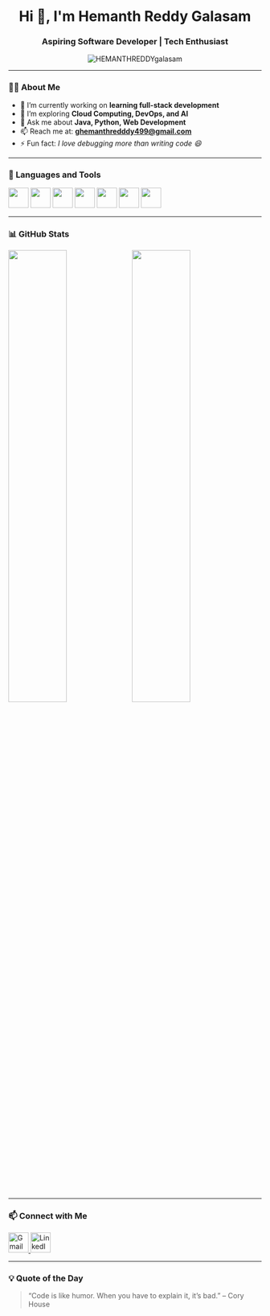 <h1 align="center">Hi 👋, I'm Hemanth Reddy Galasam</h1>
<h3 align="center">Aspiring Software Developer | Tech Enthusiast</h3>

<p align="center">
  <img src="https://komarev.com/ghpvc/?username=HEMANTHREDDYgalasam&label=Profile%20views&color=0e75b6&style=flat" alt="HEMANTHREDDYgalasam" />
</p>

---

### 👨‍💻 About Me

- 🔭 I’m currently working on **learning full-stack development**
- 🌱 I’m exploring **Cloud Computing, DevOps, and AI**
- 💬 Ask me about **Java, Python, Web Development**
- 📫 Reach me at: **ghemanthredddy499@gmail.com**
- ⚡ Fun fact: *I love debugging more than writing code 😄*

---

### 🧰 Languages and Tools

<p align="left">
  <img src="https://cdn.jsdelivr.net/gh/devicons/devicon/icons/java/java-original.svg" width="40" height="40" />
  <img src="https://cdn.jsdelivr.net/gh/devicons/devicon/icons/python/python-original.svg" width="40" height="40" />
  <img src="https://cdn.jsdelivr.net/gh/devicons/devicon/icons/html5/html5-original.svg" width="40" height="40" />
  <img src="https://cdn.jsdelivr.net/gh/devicons/devicon/icons/css3/css3-original.svg" width="40" height="40" />
  <img src="https://cdn.jsdelivr.net/gh/devicons/devicon/icons/javascript/javascript-original.svg" width="40" height="40" />
  <img src="https://cdn.jsdelivr.net/gh/devicons/devicon/icons/git/git-original.svg" width="40" height="40" />
  <img src="https://cdn.jsdelivr.net/gh/devicons/devicon/icons/github/github-original.svg" width="40" height="40" />
</p>

---

### 📊 GitHub Stats

<p align="left">
  <img src="https://github-readme-stats.vercel.app/api?username=HEMANTHREDDYgalasam&show_icons=true&theme=tokyonight" width="48%" />
  <img src="https://github-readme-stats.vercel.app/api/top-langs/?username=HEMANTHREDDYgalasam&layout=compact&theme=tokyonight" width="48%" />
</p>

---

### 📫 Connect with Me

<p align="left">
  <a href="mailto:ghemanthreddy499@gmail.com">
    <img src="https://cdn.jsdelivr.net/gh/devicons/devicon/icons/google/google-original.svg" width="40" height="40" alt="Gmail" />
  </a>
  <a href="https://www.linkedin.com/in/hemanth-reddy-galasam/" target="_blank">
    <img src="https://cdn.jsdelivr.net/gh/devicons/devicon/icons/linkedin/linkedin-original.svg" width="40" height="40" alt="LinkedIn" />
  </a>
</p>

---

### 💡 Quote of the Day

> “Code is like humor. When you have to explain it, it’s bad.” – Cory House
